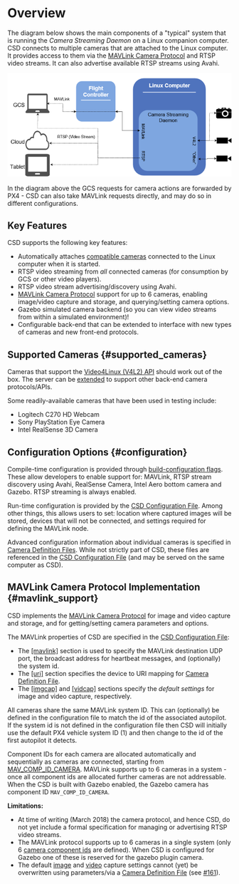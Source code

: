 # Overview

The diagram below shows the main components of a "typical" system that is running the *Camera Streaming Daemon* on a Linux companion computer.
CSD connects to multiple cameras that are attached to the Linux computer. 
It provides access to them via the [MAVLink Camera Protocol](https://mavlink.io/en/protocol/camera.html) and RTSP video streams. It can also advertise available RTSP streams using Avahi. 

![Camera streaming daemon overview](../../assets/camera_streaming_daemon_overview.png)

In the diagram above the GCS requests for camera actions are forwarded by PX4 - CSD can also take MAVLink requests directly, and may do so in different configurations.


## Key Features

CSD supports the following key features:

* Automatically attaches [compatible cameras](#supported_cameras) connected to the Linux computer when it is started.
* RTSP video streaming from *all* connected cameras (for consumption by GCS or other video players).
* RTSP video stream advertising/discovery using Avahi.
* [MAVLink Camera Protocol](#mavlink_support) support for up to 6 cameras, enabling image/video capture and storage, and querying/setting camera options.
* Gazebo simulated camera backend (so you can view video streams from within a simulated environment)!
* Configurable back-end that can be extended to interface with new types of cameras and new front-end protocols.


## Supported Cameras {#supported_cameras}

Cameras that support the [Video4Linux (V4L2) API](https://linuxtv.org/downloads/v4l-dvb-apis/uapi/v4l/v4l2.html) should work out of the box. 
The server can be [extended](../guide/extending_csd.md) to support other back-end camera protocols/APIs.

Some readily-available cameras that have been used in testing include: 
* Logitech C270 HD Webcam
* Sony PlayStation Eye Camera
* Intel RealSense 3D Camera

## Configuration Options {#configuration}

Compile-time configuration is provided through [build-configuration flags](../getting_started/building_installation.md#configure). These allow developers to enable support for: MAVLink, RTSP stream discovery using Avahi, RealSense Camera, Intel Aero bottom camera and Gazebo. RTSP streaming is always enabled.

Run-time configuration is provided by the [CSD Configuration File](../guide/configuration_file.md). Among other things, this allows users to set: location where captured images will be stored, devices that will not be connected, and settings required for defining the MAVLink node.

Advanced configuration information about individual cameras is specified in [Camera Definition Files](../guide/camera_definition_file.md). While not strictly part of CSD, these files are referenced in the [CSD Configuration File](../guide/configuration_file.md#uri) (and may be served on the same computer as CSD).


## MAVLink Camera Protocol Implementation {#mavlink_support}

CSD implements the [MAVLink Camera Protocol](https://mavlink.io/en/protocol/camera.html) for image and video capture and storage, and for getting/setting camera parameters and options.

The MAVLink properties of CSD are specified in the [CSD Configuration File](../guide/configuration_file.md):
* The [\[mavlink\]](../guide/configuration_file.md#mavlink) section is used to specify the MAVLink destination UDP port, the broadcast address for heartbeat messages, and (optionally) the system id.
* The [\[uri\]](../guide/configuration_file.md#uri) section specifies the device to URI mapping for [Camera Definition File](../guide/camera_definition_file.md).
* The [\[imgcap\]](../guide/configuration_file.md#imgcap) and [\[vidcap\]](../guide/configuration_file.md#vidcap) sections specify the *default settings* for image and video capture, respectively.

All cameras share the same MAVLink system ID. This can (optionally) be defined in the configuration file to match the id of the associated autopilot. If the system id is not defined in the configuration file then CSD will initially use the default PX4 vehicle system ID (1) and then change to the id of the first autopilot it detects.

Component IDs for each camera are allocated automatically and sequentially as cameras are connected, starting from [MAV_COMP_ID_CAMERA](https://mavlink.io/en/messages/common.html#MAV_COMP_ID_CAMERA). MAVLink supports up to 6 cameras in a system - once all component ids are allocated further cameras are not addressable. When the CSD is built with Gazebo enabled, the Gazebo camera has component ID `MAV_COMP_ID_CAMERA`.

**Limitations:**

* At time of writing (March 2018) the camera protocol, and hence CSD, do not yet include a formal specification for managing or advertising RTSP video streams.
* The MAVLink protocol supports up to 6 cameras in a single system (only 6 [camera component ids](https://mavlink.io/en/messages/common.html#MAV_COMP_ID_CAMERA) are defined). When CSD is configured for Gazebo one of these is reserved for the gazebo plugin camera.
* The default [image](../guide/configuration_file.md#imgcap) and [video](../guide/configuration_file.md#vidcap)
capture settings cannot (yet) be overwritten using parameters/via a [Camera Definition File](../guide/camera_definition_file.md) (see [#161](https://github.com/Dronecode/camera-streaming-daemon/issues/161)).
